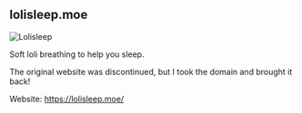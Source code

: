 ## lolisleep.moe

![Lolisleep](https://github.com/Tenpi/lolisleep.moe/blob/master/lolisleep/images/readmeimage.png?raw=true)

Soft loli breathing to help you sleep.

The original website was discontinued, but I took the domain and brought it back!

Website: https://lolisleep.moe/
